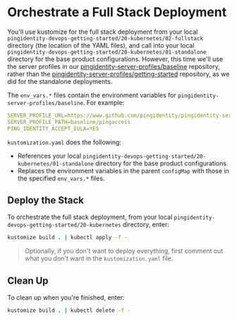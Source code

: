# Orchestrate a Full Stack Deployment

You'll use kustomize for the full stack deployment from your local `pingidentity-devops-getting-started/20-kubernetes/02-fullstack` directory (the location of the YAML files), and call into your local `pingidentity-devops-getting-started/20-kubernetes/01-standalone` directory for the base product configurations. However, this time we'll use the server profiles in our [pingidentity-server-profiles/baseline](https://github.com/pingidentity/pingidentity-server-profiles/tree/master/baseline) repository, rather than the [pingidentity-server-profiles/getting-started](https://github.com/pingidentity/pingidentity-server-profiles/tree/master/getting-started) repository, as we did for the standalone deployments.

The `env_vars.*` files contain the environment variables for `pingidentity-server-profiles/baseline`. For example:
```yaml
SERVER_PROFILE_URL=https://www.github.com/pingidentity/pingidentity-server-profiles.git
SERVER_PROFILE_PATH=baseline/pingaccess
PING_IDENTITY_ACCEPT_EULA=YES
```

`kustomization.yaml` does the following:

* References your local `pingidentity-devops-getting-started/20-kubernetes/01-standalone` directory for the base product configurations.
* Replaces the environment variables in the parent `configMap` with those in the specified `env_vars.*` files.

## Deploy the Stack

To orchestrate the full stack deployment, from your local `pingidentity-devops-getting-started/20-kubernetes` directory, enter:

```sh
kustomize build . | kubectl apply -f -
```

> Optionally, if you don't want to deploy everything, first comment out what you don't want in the `kustomization.yaml` file.

## Clean Up

To clean up when you're finished, enter:

```bash
kustomize build . | kubectl delete -f -
```
